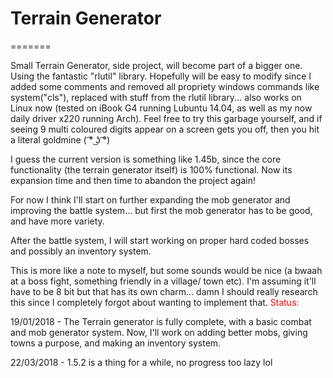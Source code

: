 <h1>
    Terrain Generator
</h1>
=======

Small Terrain Generator, side project, will become part of a bigger one.
Using the fantastic "rlutil" library.
Hopefully will be easy to modify since I added some comments and removed all propriety windows commands like system("cls"), replaced with stuff from the rlutil library... also works on Linux now (tested on iBook G4 running Lubuntu 14.04, as well as my now daily driver x220 running Arch).
Feel free to try this garbage yourself, and if seeing 9 multi coloured digits appear on a screen gets you off, then you hit a literal goldmine ( ͡° ͜ʖ ͡°)

I guess the current version is something like 1.45b, since the core functionality (the terrain generator itself) is 100% functional. Now its expansion time and then time to abandon the project again! 


For now I think I'll start on further expanding the mob generator and improving the battle system... but first the mob generator has to be good, and have more variety.

After the battle system, I will start working on proper hard coded bosses and possibly an inventory system.

This is more like a note to myself, but some sounds would be nice (a bwaah at a boss fight, something friendly in a village/ town etc). I'm assuming it'll have to be 8 bit but that has its own charm... damn I should really research this since I completely forgot about wanting to implement that.
<font color="#ff0000">
Status:
</font>

19/01/2018 - The Terrain generator is fully complete, with a basic combat and mob generator system. Now, I'll work on adding better mobs, giving towns a purpose, and making an inventory system.

22/03/2018 - 1.5.2 is a thing for a while, no progress too lazy lol

